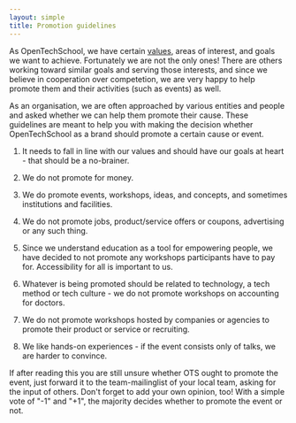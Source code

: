 ```yaml
---
layout: simple
title: Promotion guidelines
---
```


As OpenTechSchool, we have certain [values](/values.html), areas of interest, and goals we want to achieve. Fortunately we are not the only ones! There are others working toward similar goals and serving those interests, and since we believe in cooperation over competetion, we are very happy to help promote them and their activities (such as events) as well.

As an organisation, we are often approached by various entities and people and asked whether we can help them promote their cause. These guidelines are meant to help you with making the decision whether OpenTechSchool as a brand should promote a certain cause or event.

1. It needs to fall in line with our values and should have our goals at heart - that should be a no-brainer.

2. We do not promote for money.

3. We do promote events, workshops, ideas, and concepts, and sometimes institutions and facilities.

4. We do not promote jobs, product/service offers or coupons, advertising or any such thing.

4. Since we understand education as a tool for empowering people, we have decided to not promote any workshops participants have to pay for. Accessibility for all is important to us.
 
5. Whatever is being promoted should be related to technology, a tech method or tech culture - we do not promote workshops on accounting for doctors.

6. We do not promote workshops hosted by companies or agencies to promote their product or service or recruiting.

7. We like hands-on experiences - if the event consists only of talks, we are harder to convince.

If after reading this you are still unsure whether OTS ought to promote the event, just forward it to the team-mailinglist of your local team, asking for the input of others. Don't forget to add your own opinion, too! With a simple vote of "-1" and "+1", the majority decides whether to promote the event or not.
